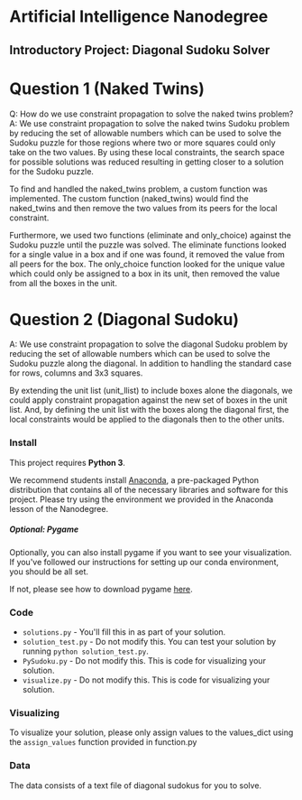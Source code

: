 # Artificial Intelligence Nanodegree
## Introductory Project: Diagonal Sudoku Solver

# Question 1 (Naked Twins)
Q: How do we use constraint propagation to solve the naked twins problem?  
A: We use constraint propagation to solve the naked twins Sudoku problem by reducing the set of allowable numbers which can be used to solve the Sudoku puzzle for those regions where two or more squares could only take on the two values. By using these local constraints, the search space for possible solutions was reduced resulting in getting closer to a solution for the Sudoku puzzle.
										
To find and handled the naked_twins problem, a custom function was implemented. The custom function (naked_twins) would find the naked_twins and then remove the two values from its peers for the local constraint.

Furthermore, we used two functions (eliminate and only_choice) against the Sudoku puzzle until the puzzle was solved. The eliminate functions looked for a single value in a box and if one was found, it removed the value from all peers for the box. The only_choice function looked for the unique value which could only be assigned to a box in its unit, then removed the value from all the boxes in the unit.



# Question 2 (Diagonal Sudoku)
A: We use constraint propagation to solve the diagonal Sudoku problem by reducing the set of allowable numbers which can be used to solve the Sudoku puzzle along the diagonal. In addition to handling the standard case for rows, columns and 3x3 squares.

By extending the unit list (unit_llist) to include boxes alone the diagonals, we could apply constraint propagation against the new set of boxes in the unit list. And, by defining the unit list with the boxes along the diagonal first, the local constraints would be applied to the diagonals then to the other units.


### Install

This project requires **Python 3**.

We recommend students install [Anaconda](https://www.continuum.io/downloads), a pre-packaged Python distribution that contains all of the necessary libraries and software for this project. 
Please try using the environment we provided in the Anaconda lesson of the Nanodegree.

##### Optional: Pygame

Optionally, you can also install pygame if you want to see your visualization. If you've followed our instructions for setting up our conda environment, you should be all set.

If not, please see how to download pygame [here](http://www.pygame.org/download.shtml).

### Code

* `solutions.py` - You'll fill this in as part of your solution.
* `solution_test.py` - Do not modify this. You can test your solution by running `python solution_test.py`.
* `PySudoku.py` - Do not modify this. This is code for visualizing your solution.
* `visualize.py` - Do not modify this. This is code for visualizing your solution.

### Visualizing

To visualize your solution, please only assign values to the values_dict using the ```assign_values``` function provided in function.py

### Data

The data consists of a text file of diagonal sudokus for you to solve.
